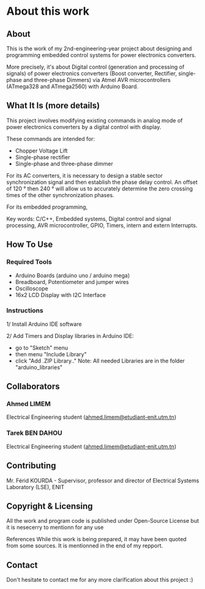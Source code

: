 # About this work

## About
This is the work of my 2nd-engineering-year project about designing and programming embedded control systems for power electronics converters. 

More precisely, it's about Digital control (generation and processing of signals) of power electronics converters (Boost converter, Rectifier, single-phase and three-phase Dimmers) via Atmel AVR microcontrollers (ATmega328 and ATmega2560) with Arduino Board.

## What It Is (more details)

This project involves modifying existing commands in analog mode of power electronics converters by a digital control with display. 

These commands are intended for:
- Chopper Voltage Lift
- Single-phase rectifier
- Single-phase and three-phase dimmer

For its AC converters, it is necessary to design a stable sector synchronization signal and then establish the phase delay control.
An offset of 120 ° then 240 ° will allow us to accurately determine the zero crossing times of the other synchronization phases.

For its embedded programming, 

Key words: C/C++, Embedded systems, Digital control and signal processing, AVR microcontroller, GPIO, Timers, intern and extern Interrupts.

## How To Use

### Required Tools
- Arduino Boards (arduino uno / arduino mega)
- Breadboard, Potentiometer and jumper wires
- Oscilloscope
- 16x2 LCD Display with I2C Interface

### Instructions

1/ Install Arduino IDE software

2/ Add Timers and Display libraries in Arduino IDE:
- go to "Sketch" menu
- then menu "Include Library"
- click "Add .ZIP Library.."
Note: All needed Libraries are in the folder "arduino_libraries"

## Collaborators

### Ahmed LIMEM 
Electrical Engineering student (ahmed.limem@etudiant-enit.utm.tn)
### Tarek BEN DAHOU
Electrical Engineering student (ahmed.limem@etudiant-enit.utm.tn)

## Contributing
Mr. Férid KOURDA - Supervisor, professor and director of Electrical Systems Laboratory (LSE), ENIT


## Copyright & Licensing
All the work and program code is published under Open-Source License but it is nesecerry to mentionn for any use


References
While this work is being prepared, it may have been quoted from some sources. It is mentionned in the end of my repport.

## Contact
Don't hesitate to contact me for any more clarification about this project :)

